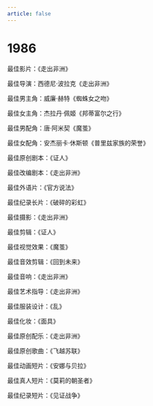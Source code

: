 ```yaml
---
article: false
---
```


# 1986

最佳影片：《走出非洲》

最佳导演：西德尼·波拉克《走出非洲》

最佳男主角：威廉·赫特《蜘蛛女之吻》

最佳女主角：杰拉丹·佩姬《邦蒂富尔之行》

最佳男配角：唐·阿米契《魔茧》

最佳女配角：安杰丽卡·休斯顿《普里兹家族的荣誉》

最佳原创剧本：《证人》

最佳改编剧本：《走出非洲》

最佳外语片：《官方说法》

最佳纪录长片：《破碎的彩虹》

最佳摄影：《走出非洲》

最佳剪辑：《证人》

最佳视觉效果：《魔茧》

最佳音效剪辑：《回到未来》

最佳音响：《走出非洲》

最佳艺术指导：《走出非洲》

最佳服装设计：《乱》

最佳化妆：《面具》

最佳原创配乐：《走出非洲》

最佳原创歌曲：《飞越苏联》

最佳动画短片：《安娜与贝拉》

最佳真人短片：《莫莉的朝圣者》

最佳纪录短片：《见证战争》